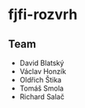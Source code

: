 fjfi-rozvrh
===========

Team
--------------
* David Blatský
* Václav Honzík
* Oldřich Štika
* Tomáš Smola
* Richard Salač
